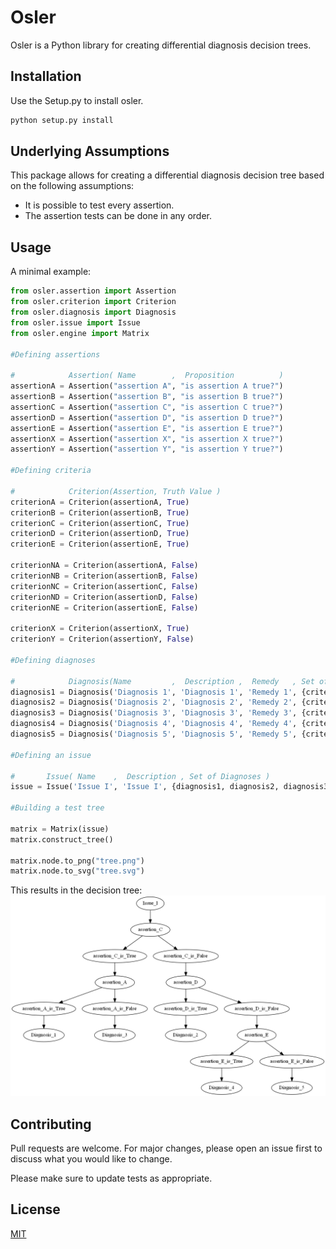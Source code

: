 # Osler

Osler is a Python library for creating differential diagnosis decision trees.

## Installation

Use the Setup.py to install osler.

```bash
python setup.py install
```

## Underlying Assumptions

This package allows for creating a differential diagnosis decision tree based on the following assumptions:
* It is possible to test every assertion.
* The assertion tests can be done in any order.

## Usage

A minimal example:

```python
from osler.assertion import Assertion
from osler.criterion import Criterion
from osler.diagnosis import Diagnosis
from osler.issue import Issue
from osler.engine import Matrix

#Defining assertions

#            Assertion( Name        ,  Proposition          )
assertionA = Assertion("assertion A", "is assertion A true?")
assertionB = Assertion("assertion B", "is assertion B true?")
assertionC = Assertion("assertion C", "is assertion C true?")
assertionD = Assertion("assertion D", "is assertion D true?")
assertionE = Assertion("assertion E", "is assertion E true?")
assertionX = Assertion("assertion X", "is assertion X true?")
assertionY = Assertion("assertion Y", "is assertion Y true?")

#Defining criteria

#            Criterion(Assertion, Truth Value )
criterionA = Criterion(assertionA, True)
criterionB = Criterion(assertionB, True)
criterionC = Criterion(assertionC, True)
criterionD = Criterion(assertionD, True)
criterionE = Criterion(assertionE, True)

criterionNA = Criterion(assertionA, False)
criterionNB = Criterion(assertionB, False)
criterionNC = Criterion(assertionC, False)
criterionND = Criterion(assertionD, False)
criterionNE = Criterion(assertionE, False)

criterionX = Criterion(assertionX, True)
criterionY = Criterion(assertionY, False)

#Defining diagnoses

#            Diagnosis(Name         ,  Description ,  Remedy   , Set of Criteria                                      , Probability )
diagnosis1 = Diagnosis('Diagnosis 1', 'Diagnosis 1', 'Remedy 1', {criterionA, criterionNB, criterionC, criterionX}, 0.25)
diagnosis2 = Diagnosis('Diagnosis 2', 'Diagnosis 2', 'Remedy 2', {criterionNA, criterionNC, criterionD, criterionY, criterionX}, 0.15)
diagnosis3 = Diagnosis('Diagnosis 3', 'Diagnosis 3', 'Remedy 3', {criterionNA, criterionC, criterionX}, 0.5)
diagnosis4 = Diagnosis('Diagnosis 4', 'Diagnosis 4', 'Remedy 4', {criterionNA, criterionNC, criterionND, criterionE, criterionX}, 0.25)
diagnosis5 = Diagnosis('Diagnosis 5', 'Diagnosis 5', 'Remedy 5', {criterionNA, criterionNC, criterionND, criterionNE, criterionX}, 0.025)

#Defining an issue

#       Issue( Name    ,  Description , Set of Diagnoses )
issue = Issue('Issue I', 'Issue I', {diagnosis1, diagnosis2, diagnosis3, diagnosis4, diagnosis5})

#Building a test tree

matrix = Matrix(issue)
matrix.construct_tree()

matrix.node.to_png("tree.png")
matrix.node.to_svg("tree.svg")
```

This results in the decision tree:
![Example decision tree](test/engine_tree_test1.png?raw=true "Decision Tree Example")

## Contributing
Pull requests are welcome. For major changes, please open an issue first to discuss what you would like to change.

Please make sure to update tests as appropriate.

## License
[MIT](LICENSE)
